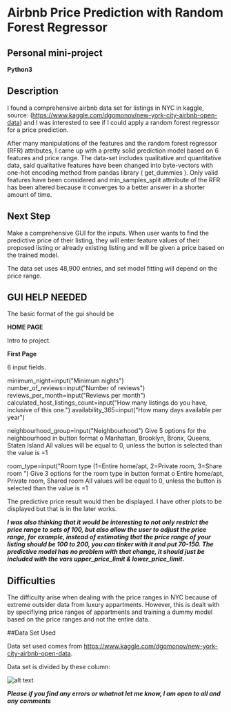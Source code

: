 # Airbnb Price Prediction with Random Forest Regressor


## Personal mini-project
**Python3**
## Description

I found a comprehensive airbnb data set for listings in NYC in kaggle, source: (https://www.kaggle.com/dgomonov/new-york-city-airbnb-open-data) and I was interested to see if I could apply a random forest regressor for a price prediction.

After many manipulations of the features and the random forest regressor (RFR) attributes, I came up with a pretty solid prediction model based on 6 features and price range. The data-set includes qualitative and quantitative data, said qualitative features have been changed into byte-vectors with one-hot encoding method from pandas library ( get_dummies ). Only valid features have been considered and min_samples_split attrribute of the RFR has been altered because it converges to a better answer in a shorter amount of time.

## Next Step

Make a comprehensive GUI for the inputs. When user wants to find the predictive price of their listing, they will enter feature values of their proposed listing or already existing listing and will be given a price based on the trained model.

The data set uses 48,900 entries, and set model fitting will depend on the price range.



## GUI HELP NEEDED

The basic format of the gui should be 

**HOME PAGE**

Intro to project.

**First Page**

6 input fields.

minimum_night=input("Minimum nights")
number_of_reviews=input("Number of reviews")
reviews_per_month=input("Reviews per month")
calculated_host_listings_count=input("How many listings do you have, inclusive of this one.")
availability_365=input("How many days available per year")

neighbourhood_group=input("Neighbourhood")
Give 5 options for the neighbourhood in button format
o Manhattan, Brooklyn, Bronx, Queens, Staten Island
All values will be equal to 0, unless the button is selected than the value is =1

room_type=input("Room type (1=Entire home/apt, 2=Private room, 3=Share room ")
Give 3 options for the room type in button format
o Entire home/apt, Private room, Shared room
All values will be equal to 0, unless the button is selected than the value is =1

The predictive price result would then be displayed. I have other plots to be displayed but that is in the later works.


***I was also thinking that it would be interesting to not only restrict the price range to sets of
100, but also allow the user to adjust the price range, for example, instead of estimating that the price range of your listing should be 100 to 200, you can tinker with it and put 70-150. The predictive model has no problem with that change, it should just be included with the vars
upper_price_limit & lower_price_limit.***



## Difficulties

The difficulty arise when dealing with the price ranges in NYC because of extreme outsider data from luxury appartments. However, this is dealt with by specifiying price ranges of appartments and training a dummy model based on the price ranges and not the entire data.

##Data Set Used

Data set used comes from https://www.kaggle.com/dgomonov/new-york-city-airbnb-open-data.

Data set is divided by these column:

![alt text](https://raw.githubusercontent.com/yacoine/airbnb_prediction_price/columns_names.png)


***Please if you find any errors or whatnot let me know, I am open to all and any comments***
